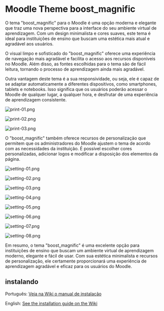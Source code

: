 # Moodle Theme boost_magnific

O tema "boost_magnific" para o Moodle é uma opção moderna e elegante que traz uma nova perspectiva para a interface do seu ambiente virtual de aprendizagem. Com um design minimalista e cores suaves, este tema é ideal para instituições de ensino que buscam uma estética mais atual e agradável aos usuários.

O visual limpo e sofisticado do "boost_magnific" oferece uma experiência de navegação mais agradável e facilita o acesso aos recursos disponíveis no Moodle. Além disso, as fontes escolhidas para o tema são de fácil leitura, tornando o processo de aprendizagem ainda mais agradável.

Outra vantagem deste tema é a sua responsividade, ou seja, ele é capaz de se adaptar automaticamente a diferentes dispositivos, como smartphones, tablets e notebooks. Isso significa que os usuários poderão acessar o Moodle de qualquer lugar, a qualquer hora, e desfrutar de uma experiência de aprendizagem consistente.

![print-01.png](https://raw.githubusercontent.com/EduardoKrausME/moodle-theme_boost_magnific/master/pix/prints/print-01.png)

![print-02.png](https://raw.githubusercontent.com/EduardoKrausME/moodle-theme_boost_magnific/master/pix/prints/print-02.png)

![print-03.png](https://raw.githubusercontent.com/EduardoKrausME/moodle-theme_boost_magnific/master/pix/prints/print-03.png)

O "boost_magnific" também oferece recursos de personalização que permitem que os administradores do Moodle ajustem o tema de acordo com as necessidades da instituição. É possível escolher cores personalizadas, adicionar logos e modificar a disposição dos elementos da página.


![setting-01.png](https://raw.githubusercontent.com/EduardoKrausME/moodle-theme_boost_magnific/master/pix/prints/setting-01.png)

![setting-02.png](https://raw.githubusercontent.com/EduardoKrausME/moodle-theme_boost_magnific/master/pix/prints/setting-02.png)

![setting-03.png](https://raw.githubusercontent.com/EduardoKrausME/moodle-theme_boost_magnific/master/pix/prints/setting-03.png)

![setting-04.png](https://raw.githubusercontent.com/EduardoKrausME/moodle-theme_boost_magnific/master/pix/prints/setting-04.png)

![setting-05.png](https://raw.githubusercontent.com/EduardoKrausME/moodle-theme_boost_magnific/master/pix/prints/setting-05.png)

![setting-06.png](https://raw.githubusercontent.com/EduardoKrausME/moodle-theme_boost_magnific/master/pix/prints/setting-06.png)

![setting-07.png](https://raw.githubusercontent.com/EduardoKrausME/moodle-theme_boost_magnific/master/pix/prints/setting-07.png)

![setting-08.png](https://raw.githubusercontent.com/EduardoKrausME/moodle-theme_boost_magnific/master/pix/prints/setting-08.png)

Em resumo, o tema "boost_magnific" é uma excelente opção para instituições de ensino que buscam um ambiente virtual de aprendizagem moderno, elegante e fácil de usar. Com sua estética minimalista e recursos de personalização, ele certamente proporcionará uma experiência de aprendizagem agradável e eficaz para os usuários do Moodle.

## instalando

Português: [Veja na Wiki o manual de instalação](https://github.com/EduardoKrausME/moodle-theme_boost_magnific/wiki/BR-Instalando)

English: [See the installation guide on the Wiki](https://github.com/EduardoKrausME/moodle-theme_boost_magnific/wiki/EN-Installing)
